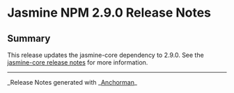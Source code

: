 # Jasmine NPM 2.9.0 Release Notes

## Summary

This release updates the jasmine-core dependency to 2.9.0. See the
[jasmine-core release notes](https://github.com/pivotal/jasmine/blob/master/release_notes/2.9.0.md)
for more information.

---

_Release Notes generated with _[Anchorman](http://github.com/infews/anchorman)\_
